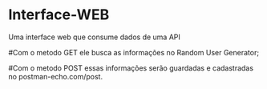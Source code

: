 # Interface-WEB
Uma interface web que consume dados de uma API

#Com o metodo GET ele busca as informações no Random User Generator;

#Com o metodo POST essas informações serão guardadas e cadastradas no postman-echo.com/post.
